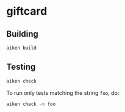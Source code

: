 # giftcard


## Building

```sh
aiken build
```

## Testing

```sh
aiken check
```

To run only tests matching the string `foo`, do:

```sh
aiken check -m foo
```

